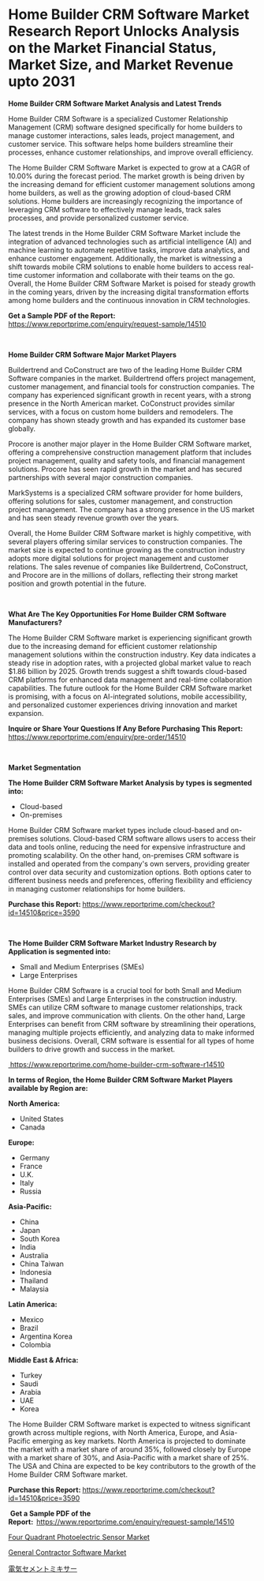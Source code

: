 <p><h1>Home Builder CRM Software Market Research Report Unlocks Analysis on the Market Financial Status, Market Size, and Market Revenue upto 2031</h1></p><p><strong>Home Builder CRM Software Market Analysis and Latest Trends</strong></p>
<p><p>Home Builder CRM Software is a specialized Customer Relationship Management (CRM) software designed specifically for home builders to manage customer interactions, sales leads, project management, and customer service. This software helps home builders streamline their processes, enhance customer relationships, and improve overall efficiency.</p><p>The Home Builder CRM Software Market is expected to grow at a CAGR of 10.00% during the forecast period. The market growth is being driven by the increasing demand for efficient customer management solutions among home builders, as well as the growing adoption of cloud-based CRM solutions. Home builders are increasingly recognizing the importance of leveraging CRM software to effectively manage leads, track sales processes, and provide personalized customer service.</p><p>The latest trends in the Home Builder CRM Software Market include the integration of advanced technologies such as artificial intelligence (AI) and machine learning to automate repetitive tasks, improve data analytics, and enhance customer engagement. Additionally, the market is witnessing a shift towards mobile CRM solutions to enable home builders to access real-time customer information and collaborate with their teams on the go. Overall, the Home Builder CRM Software Market is poised for steady growth in the coming years, driven by the increasing digital transformation efforts among home builders and the continuous innovation in CRM technologies.</p></p>
<p><strong>Get a Sample PDF of the Report:&nbsp;</strong> <a href="https://www.reportprime.com/enquiry/request-sample/14510">https://www.reportprime.com/enquiry/request-sample/14510</a></p>
<p>&nbsp;</p>
<p><strong>Home Builder CRM Software Major Market Players</strong></p>
<p><p>Buildertrend and CoConstruct are two of the leading Home Builder CRM Software companies in the market. Buildertrend offers project management, customer management, and financial tools for construction companies. The company has experienced significant growth in recent years, with a strong presence in the North American market. CoConstruct provides similar services, with a focus on custom home builders and remodelers. The company has shown steady growth and has expanded its customer base globally.</p><p>Procore is another major player in the Home Builder CRM Software market, offering a comprehensive construction management platform that includes project management, quality and safety tools, and financial management solutions. Procore has seen rapid growth in the market and has secured partnerships with several major construction companies.</p><p>MarkSystems is a specialized CRM software provider for home builders, offering solutions for sales, customer management, and construction project management. The company has a strong presence in the US market and has seen steady revenue growth over the years.</p><p>Overall, the Home Builder CRM Software market is highly competitive, with several players offering similar services to construction companies. The market size is expected to continue growing as the construction industry adopts more digital solutions for project management and customer relations. The sales revenue of companies like Buildertrend, CoConstruct, and Procore are in the millions of dollars, reflecting their strong market position and growth potential in the future.</p></p>
<p>&nbsp;</p>
<p><strong>What Are The Key Opportunities For Home Builder CRM Software Manufacturers?</strong></p>
<p><p>The Home Builder CRM Software market is experiencing significant growth due to the increasing demand for efficient customer relationship management solutions within the construction industry. Key data indicates a steady rise in adoption rates, with a projected global market value to reach $1.86 billion by 2025. Growth trends suggest a shift towards cloud-based CRM platforms for enhanced data management and real-time collaboration capabilities. The future outlook for the Home Builder CRM Software market is promising, with a focus on AI-integrated solutions, mobile accessibility, and personalized customer experiences driving innovation and market expansion.</p></p>
<p><strong>Inquire or Share Your Questions If Any Before Purchasing This Report:</strong> <a href="https://www.reportprime.com/enquiry/pre-order/14510">https://www.reportprime.com/enquiry/pre-order/14510</a></p>
<p>&nbsp;</p>
<p><strong>Market Segmentation</strong></p>
<p><strong>The Home Builder CRM Software Market Analysis by types is segmented into:</strong></p>
<p><ul><li>Cloud-based</li><li>On-premises</li></ul></p>
<p><p>Home Builder CRM Software market types include cloud-based and on-premises solutions. Cloud-based CRM software allows users to access their data and tools online, reducing the need for expensive infrastructure and promoting scalability. On the other hand, on-premises CRM software is installed and operated from the company's own servers, providing greater control over data security and customization options. Both options cater to different business needs and preferences, offering flexibility and efficiency in managing customer relationships for home builders.</p></p>
<p><strong>Purchase this Report:&nbsp;</strong><a href="https://www.reportprime.com/checkout?id=14510&price=3590">https://www.reportprime.com/checkout?id=14510&price=3590</a></p>
<p>&nbsp;</p>
<p><strong>The Home Builder CRM Software Market Industry Research by Application is segmented into:</strong></p>
<p><ul><li>Small and Medium Enterprises (SMEs)</li><li>Large Enterprises</li></ul></p>
<p><p>Home Builder CRM Software is a crucial tool for both Small and Medium Enterprises (SMEs) and Large Enterprises in the construction industry. SMEs can utilize CRM software to manage customer relationships, track sales, and improve communication with clients. On the other hand, Large Enterprises can benefit from CRM software by streamlining their operations, managing multiple projects efficiently, and analyzing data to make informed business decisions. Overall, CRM software is essential for all types of home builders to drive growth and success in the market.</p></p>
<p><a href="https://www.reportprime.com/home-builder-crm-software-r14510">&nbsp;https://www.reportprime.com/home-builder-crm-software-r14510</a></p>
<p><strong>In terms of Region, the Home Builder CRM Software Market Players available by Region are:</strong></p>
<p>
    <p> <strong> North America: </strong>
        <ul>
            <li>United States</li>
            <li>Canada</li>
        </ul>
        </p> 
    <p> <strong> Europe: </strong>
        <ul>
            <li>Germany</li>
            <li>France</li>
            <li>U.K.</li>
            <li>Italy</li>
            <li>Russia</li>
        </ul>
        </p> 
    <p> <strong> Asia-Pacific: </strong>
        <ul>
            <li>China</li>
            <li>Japan</li>
            <li>South Korea</li>
            <li>India</li>
            <li>Australia</li>
            <li>China Taiwan</li>
            <li>Indonesia</li>
            <li>Thailand</li>
            <li>Malaysia</li>
        </ul>
        </p> 
    <p> <strong> Latin America: </strong>
        <ul>
            <li>Mexico</li>
            <li>Brazil</li>
            <li>Argentina Korea</li>
            <li>Colombia</li>
        </ul>
        </p> 
    <p> <strong> Middle East & Africa: </strong>
        <ul>
            <li>Turkey</li>
            <li>Saudi</li>
            <li>Arabia</li>
            <li>UAE</li>
            <li>Korea</li>
        </ul>
    </p>
    </p>
<p><p>The Home Builder CRM Software market is expected to witness significant growth across multiple regions, with North America, Europe, and Asia-Pacific emerging as key markets. North America is projected to dominate the market with a market share of around 35%, followed closely by Europe with a market share of 30%, and Asia-Pacific with a market share of 25%. The USA and China are expected to be key contributors to the growth of the Home Builder CRM Software market.</p></p>
<p><strong>Purchase this Report: </strong><a href="https://www.reportprime.com/checkout?id=14510&price=3590">https://www.reportprime.com/checkout?id=14510&price=3590</a></p>
<p>&nbsp;<strong>Get a Sample PDF of the Report:&nbsp;&nbsp;</strong><a href="https://www.reportprime.com/enquiry/request-sample/14510">https://www.reportprime.com/enquiry/request-sample/14510</a></p>
<p><strong></strong></p>
<p><p><a href="https://pretty-mail-caf.notion.site/Four-Quadrant-Photoelectric-Sensor-Market-Focuses-on-Market-Share-Size-and-Projected-Forecast-Till--141095c2287a40e9914baa6b3d663444">Four Quadrant Photoelectric Sensor Market</a></p><p><a href="https://github.com/okotobwrhuteie/Market-Research-Report-List-2/blob/main/general-contractor-software-market.md">General Contractor Software Market</a></p><p><a href="https://github.com/SarahFahey88/Market-Research-Report-List-1/blob/main/847581225404.md">電気セメントミキサー</a></p></p>